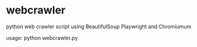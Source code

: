 # webcrawler
python web crawler script using BeautifulSoup Playwright and Chromiumum

usage:
python webcrawler.py
